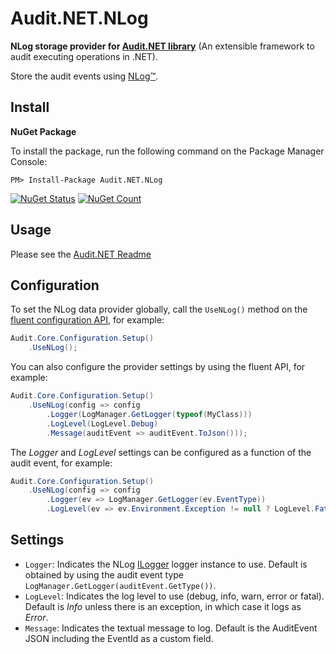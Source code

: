 ﻿# Audit.NET.NLog
**NLog storage provider for [Audit.NET library](https://github.com/thepirat000/Audit.NET)** (An extensible framework to audit executing operations in .NET).

Store the audit events using [NLog™](https://nlog-project.org/).

## Install

**NuGet Package** 

To install the package, run the following command on the Package Manager Console:

```
PM> Install-Package Audit.NET.NLog
```

[![NuGet Status](https://img.shields.io/nuget/v/Audit.NET.NLog.svg?style=flat)](https://www.nuget.org/packages/Audit.NET.NLog/)
[![NuGet Count](https://img.shields.io/nuget/dt/Audit.NET.NLog.svg)](https://www.nuget.org/packages/Audit.NET.NLog/)

## Usage
Please see the [Audit.NET Readme](https://github.com/thepirat000/Audit.NET#usage)

## Configuration
To set the NLog data provider globally, call the `UseNLog()` method on the [fluent configuration API](https://github.com/thepirat000/Audit.NET#configuration-fluent-api), for example:

```c#
Audit.Core.Configuration.Setup()
    .UseNLog();
```

You can also configure the provider settings by using the fluent API, for example:
```c#
Audit.Core.Configuration.Setup()
    .UseNLog(config => config
        .Logger(LogManager.GetLogger(typeof(MyClass)))        
        .LogLevel(LogLevel.Debug)
        .Message(auditEvent => auditEvent.ToJson()));
```

The _Logger_ and _LogLevel_ settings can be configured as a function of the audit event, for example:
```c#
Audit.Core.Configuration.Setup()
    .UseNLog(config => config
        .Logger(ev => LogManager.GetLogger(ev.EventType))        
        .LogLevel(ev => ev.Environment.Exception != null ? LogLevel.Fatal : LogLevel.Info));
```

## Settings
- `Logger`: Indicates the NLog [ILogger](https://github.com/nlog/nlog/wiki/Tutorial) logger instance to use. Default is obtained by using the audit event type `LogManager.GetLogger(auditEvent.GetType())`.
- `LogLevel`: Indicates the log level to use (debug, info, warn, error or fatal). Default is _Info_ unless there is an exception, in which case it logs as _Error_.
- `Message`: Indicates the textual message to log. Default is the AuditEvent JSON including the EventId as a custom field.
